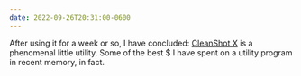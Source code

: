 ```yaml
---
date: 2022-09-26T20:31:00-0600
---
```


After using it for a week or so, I have concluded: [CleanShot X][csx] is a phenomenal little utility. Some of the best $ I have spent on a utility program in recent memory, in fact.

[csx]: https://cleanshot.com/
